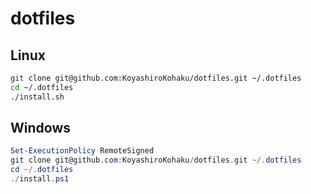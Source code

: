 # dotfiles

## Linux

```sh
git clone git@github.com:KoyashiroKohaku/dotfiles.git ~/.dotfiles
cd ~/.dotfiles
./install.sh
```

## Windows

```ps1
Set-ExecutionPolicy RemoteSigned
git clone git@github.com:KoyashiroKohaku/dotfiles.git ~/.dotfiles
cd ~/.dotfiles
./install.ps1
```
